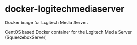 # docker-logitechmediaserver
Docker image for Logitech Media Server.

CentOS based Docker container for the Logitech Media Server (SqueezeboxServer)
